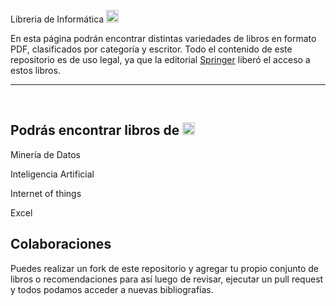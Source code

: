 </a>Libreria de Informática <a title="github" href="https://github.com/Macsito-prog" target="_blank"><img src="http://pngimg.com/uploads/github/github_PNG40.png" height ="20px" width="20px"/></a></h1>
<p>En esta página podrán encontrar distintas variedades de libros en formato PDF, clasificados por categoría y escritor.
Todo el contenido de este repositorio es de uso legal, ya que la editorial <a href=https://www.springer.com/la target="_blank">Springer</a> liberó el acceso a estos libros.</p>
<hr>
<br>
<h2>Podrás encontrar libros de <img src="https://images.emojiterra.com/google/android-11/128px/1f4d6.png" height="20px" width="20px"/></h2>
<p>Minería de Datos</p>
<p>Inteligencia Artificial</p>
<p>Internet of things</p>
<p>Excel</p>
<h2>Colaboraciones</h2>
<p>Puedes realizar un fork de este repositorio y agregar tu propio conjunto de libros o recomendaciones para así luego de revisar, ejecutar un pull request y todos podamos acceder a nuevas bibliografías.</p>
